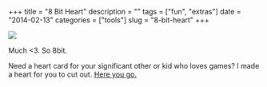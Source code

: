 +++
title = "8 Bit Heart"
description = ""
tags = ["fun", "extras"]
date = "2014-02-13"
categories = ["tools"]
slug = "8-bit-heart"
+++



  <div class="screenshot center"><a href="/media/tools/extras/8bitheart.png"><img src="/media/tools/extras/8bitheart.png"></a></div>
<p>Much <3. So 8bit.</p>
<p>Need a heart card for your significant other or kid who loves games?  I made a heart for you to cut out. <a href="/media/tools/extras/8bitheart.png">Here you go.</a></p>
